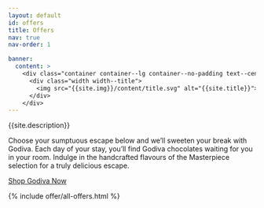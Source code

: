 ```yaml
---
layout: default
id: offers
title: Offers
nav: true
nav-order: 1

banner:
  content: >
    <div class="container container--lg container--no-padding text--center">
      <div class="width width--title">
        <img src="{{site.img}}/content/title.svg" alt="{{site.title}}">
      </div>
    </div>
---
```


<div class="container">
  <div class="width width--xl text--center space--xxxl">
    <p class="text--xxl">{{site.description}}</p>
    <p class="text--xxl">Choose your sumptuous escape below and we’ll sweeten your break with Godiva. Each day of your stay, you’ll find Godiva chocolates waiting for you in your room. Indulge in the handcrafted flavours of the Masterpiece selection for a truly delicious escape. </p>
    <div class="space--sm"></div>
    <a href="{{site.client.link}}" class="btn btn--outline btn--outline-red js-open-modal" data-open-modal="shops">Shop Godiva Now</a>
  </div>
</div>

{% include offer/all-offers.html %}